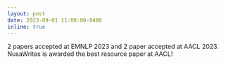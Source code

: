 ```yaml
---
layout: post
date: 2023-09-01 11:00:00-0400
inline: true
---
```


2 papers accepted at EMNLP 2023 and 2 paper accepted at AACL 2023. NusaWrites is awarded the best resource paper at AACL!